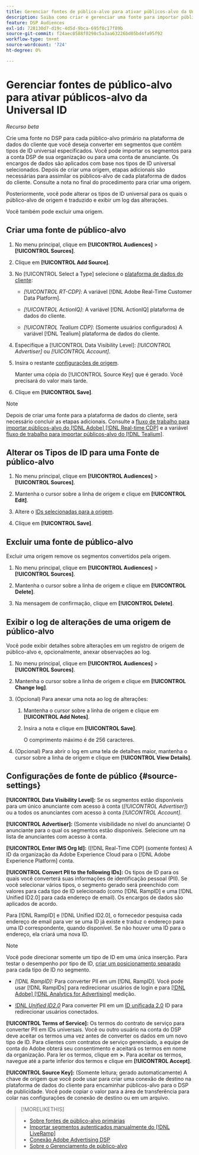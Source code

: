 ```yaml
---
title: Gerenciar fontes de público-alvo para ativar públicos-alvo da Universal ID
description: Saiba como criar e gerenciar uma fonte para importar públicos da plataforma de dados do cliente e convertê-los em segmentos que contêm IDs universais.
feature: DSP Audiences
exl-id: 728130d7-d19c-4d5d-9bca-695f8c17f89b
source-git-commit: f24aec0588f0298c5a3aa63226bd05bd4fa95f92
workflow-type: tm+mt
source-wordcount: '724'
ht-degree: 0%

---
```


# Gerenciar fontes de público-alvo para ativar públicos-alvo da Universal ID

*Recurso beta*

Crie uma fonte no DSP para cada público-alvo primário na plataforma de dados do cliente que você deseja converter em segmentos que contêm tipos de ID universal especificados. Você pode importar os segmentos para a conta DSP de sua organização ou para uma conta de anunciante. Os encargos de dados são aplicados com base nos tipos de ID universal selecionados. Depois de criar uma origem, etapas adicionais são necessárias para assimilar os públicos-alvo de cada plataforma de dados do cliente. Consulte a nota no final do procedimento para criar uma origem.

Posteriormente, você pode alterar os tipos de ID universal para os quais o público-alvo de origem é traduzido e exibir um log das alterações.

Você também pode excluir uma origem.

## Criar uma fonte de público-alvo

<!-- Not sure about this

You can create one source for each combination of universal ID partner and data visibility level.

-->

1. No menu principal, clique em **[!UICONTROL Audiences]** > **[!UICONTROL Sources]**.

1. Clique em **[!UICONTROL Add Source]**.

1. No [!UICONTROL Select a Type] selecione o [plataforma de dados do cliente](source-about.md):

   * *[!UICONTROL RT-CDP]*: A variável [!DNL Adobe Real-Time Customer Data Platform].

   * *[!UICONTROL ActionIQ]*: A variável [!DNL ActionIQ] plataforma de dados do cliente.

   * *[!UICONTROL Tealium CDP]*: (Somente usuários configurados) A variável [!DNL Tealium] plataforma de dados do cliente.

1. Especifique a [!UICONTROL Data Visibility Level]: *[!UICONTROL Advertiser]* ou *[!UICONTROL Account]*.

1. Insira o restante [configurações de origem](#source-settings).

   Manter uma cópia do [!UICONTROL Source Key] que é gerado. Você precisará do valor mais tarde.

1. Clique em **[!UICONTROL Save]**.

>[!NOTE]
>
>Depois de criar uma fonte para a plataforma de dados do cliente, será necessário concluir as etapas adicionais. Consulte a [fluxo de trabalho para importar públicos-alvo do [!DNL Adobe] [!DNL Real-time CDP]](source-adobe-rtcdp.md)<!-- the [activation workflow for [!DNL ActionIQ]](source-actioniq.md), --> e a variável [fluxo de trabalho para importar públicos-alvo do [!DNL Tealium]](source-tealium.md).

## Alterar os Tipos de ID para uma Fonte de público-alvo

<!-- Clarify this:
All changes to universal IDs translated from the source are applied after you save the the source record. For example, if a new ID is added, any hashed email addresses shared before making the changes aren't converted. Similarly, if an ID is removed, we don't delete any historical data from the segments shared through the source.

OR 

All changes to universal IDs translated from the source are applied after you save the the source record. For example, if you add a new ID type, then we convert hashed email addresses shared before making the changes to the new ID type. Similarly, if you remove an ID type, then we delete any historical IDs of that type from the segments shared through the source.

-->

1. No menu principal, clique em **[!UICONTROL Audiences]** > **[!UICONTROL Sources]**.

1. Mantenha o cursor sobre a linha de origem e clique em **[!UICONTROL Edit]**.

1. Altere o [IDs selecionadas para a origem](#source-settings).

1. Clique em **[!UICONTROL Save]**.

## Excluir uma fonte de público-alvo

Excluir uma origem remove os segmentos convertidos pela origem.<!-- Will performance data for the segment still be available in any types of reports?  If yes, which? -->

1. No menu principal, clique em **[!UICONTROL Audiences]** > **[!UICONTROL Sources]**.

1. Mantenha o cursor sobre a linha de origem e clique em **[!UICONTROL Delete]**.

1. Na mensagem de confirmação, clique em **[!UICONTROL Delete]**.

## Exibir o log de alterações de uma origem de público-alvo

Você pode exibir detalhes sobre alterações em um registro de origem de público-alvo e, opcionalmente, anexar observações ao log.

1. No menu principal, clique em **[!UICONTROL Audiences]** > **[!UICONTROL Sources]**.

1. Mantenha o cursor sobre a linha de origem e clique em **[!UICONTROL Change log]**.

1. (Opcional) Para anexar uma nota ao log de alterações:

   1. Mantenha o cursor sobre a linha de origem e clique em **[!UICONTROL Add Notes]**.

   1. Insira a nota e clique em **[!UICONTROL Save]**.

      O comprimento máximo é de 256 caracteres.

1. (Opcional) Para abrir o log em uma tela de detalhes maior, mantenha o cursor sobre a linha de origem e clique em **[!UICONTROL View Details]**.

## Configurações de fonte de público {#source-settings}

**[!UICONTROL Data Visibility Level]:** Se os segmentos estão disponíveis para um único anunciante com acesso à conta (*[!UICONTROL Advertiser]*) ou a todos os anunciantes com acesso à conta *[!UICONTROL Account]*.

**[!UICONTROL Advertiser]:** (Somente visibilidade no nível do anunciante) O anunciante para o qual os segmentos estão disponíveis. Selecione um na lista de anunciantes com acesso à conta.

**[!UICONTROL Enter IMS Org Id]:** ([!DNL Real-Time CDP] (somente fontes) A ID da organização da Adobe Experience Cloud para o [!DNL Adobe Experience Platform] conta.

**[!UICONTROL Convert PII to the following IDs]:** Os tipos de ID para os quais você converterá suas informações de identificação pessoal (PII). Se você selecionar vários tipos, o segmento gerado será preenchido com valores para cada tipo de ID selecionado (como [!DNL RampID] e uma [!DNL Unified ID2.0] para cada endereço de email). Os encargos de dados são aplicados de acordo.

Para [!DNL RampID] e [!DNL Unified ID2.0], o fornecedor pesquisa cada endereço de email para ver se uma ID já existe e traduz o endereço para uma ID correspondente, quando disponível. Se não houver uma ID para o endereço, ela criará uma nova ID.

>[!NOTE]
>
>Você pode direcionar somente um tipo de ID em uma única inserção. Para testar o desempenho por tipo de ID, [criar um posicionamento separado](/help/dsp/campaign-management/placements/placement-create.md) para cada tipo de ID no segmento.

* *[!DNL RampID]:* Para converter PII em um [!DNL RampID]. Você pode usar [!DNL RampIDs] para redirecionar usuários de login e para [[!DNL Adobe] [!DNL Analytics for Advertising]](/help/integrations/analytics/overview.md) medição.

* *[!DNL Unified ID2.0](Beta)* Para converter PII em um [ID unificada 2.0](https://unifiedid.com) ID para redirecionar usuários conectados.

<!-- Later
* *[!DNL ID5] (Beta):* To convert PII to an [!DNL ID5] ID. You can use [!DNL ID5] IDs for retargeting logging-in users and for [[!DNL Adobe] [!DNL Analytics for Advertising]](/help/integrations/analytics/overview.md) measurement.

-->

**[!UICONTROL Terms of Service]:** Os termos do contrato de serviço para converter PII em IDs universais. Você ou outro usuário na conta do DSP deve aceitar os termos uma vez antes de converter os dados em um novo tipo de ID. Para clientes com contratos de serviço gerenciado, a equipe de conta do Adobe obterá seu consentimento e aceitará os termos em nome da organização. Para ler os termos, clique em **>**. Para aceitar os termos, navegue até a parte inferior dos termos e clique em **[!UICONTROL Accept]**.

**[!UICONTROL Source Key]:** (Somente leitura; gerado automaticamente) A chave de origem que você pode usar para criar uma conexão de destino na plataforma de dados do cliente para encaminhar públicos-alvo para o DSP de publicidade. Você pode copiar o valor para a área de transferência para colar nas configurações de conexão de destino ou em um arquivo.

>[!MORELIKETHIS]
>
>* [Sobre fontes de público-alvo primárias](source-about.md)
>* [Importar segmentos autenticados manualmente do [!DNL LiveRamp]](/help/dsp/audiences/sources/source-import-liveramp-segments.md)
>* [Conexão Adobe Advertising DSP](https://experienceleague.adobe.com/docs/experience-platform/destinations/catalog/advertising/adobe-advertising-cloud-connection.html)
>* [Sobre o Gerenciamento de público-alvo](/help/dsp/audiences/audience-about.md)
